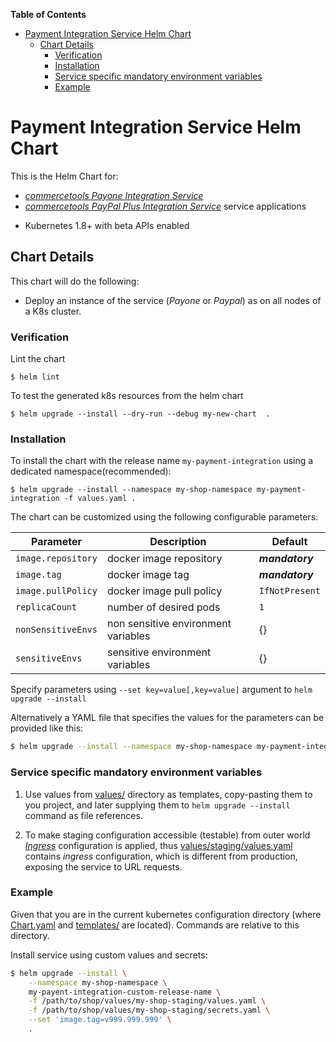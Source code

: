 <!-- START doctoc generated TOC please keep comment here to allow auto update -->
<!-- DON'T EDIT THIS SECTION, INSTEAD RE-RUN doctoc TO UPDATE -->
**Table of Contents**  

- [Payment Integration Service Helm Chart](#payment-integration-service-helm-chart)
  - [Chart Details](#chart-details)
    - [Verification](#verification)
    - [Installation](#installation)
    - [Service specific mandatory environment variables](#service-specific-mandatory-environment-variables)
    - [Example](#example)

<!-- END doctoc generated TOC please keep comment here to allow auto update -->

# Payment Integration Service Helm Chart

This is the Helm Chart for:
  - [_commercetools Payone Integration Service_](https://github.com/commercetools/commercetools-payone-integration)
  - [_commercetools PayPal Plus Integration Service_](https://github.com/commercetools/commercetools-paypal-plus-integration) 
service applications


* Kubernetes 1.8+ with beta APIs enabled

## Chart Details

This chart will do the following:

* Deploy an instance of the service (_Payone_ or _Paypal_) as on all nodes of a K8s cluster.

### Verification

Lint the chart

```
$ helm lint
```

To test the generated k8s resources from the helm chart

```
$ helm upgrade --install --dry-run --debug my-new-chart  .
```

### Installation

To install the chart with the release name `my-payment-integration` using a dedicated namespace(recommended):

```
$ helm upgrade --install --namespace my-shop-namespace my-payment-integration -f values.yaml .
```

The chart can be customized using the following configurable parameters:

| Parameter | Description | Default |
| --- | --- | --- |
| `image.repository` | docker image repository | ***mandatory*** |
| `image.tag` | docker image tag | ***mandatory*** |
| `image.pullPolicy` | docker image pull policy | `IfNotPresent` |
| `replicaCount` | number of desired pods | `1` |
| `nonSensitiveEnvs` | non sensitive environment variables | {} |
| `sensitiveEnvs` | sensitive environment variables | {} |

Specify parameters using `--set key=value[,key=value]` argument to `helm upgrade --install`

Alternatively a YAML file that specifies the values for the parameters can be provided like this:

```bash
$ helm upgrade --install --namespace my-shop-namespace my-payment-integration -f values.yaml .
```

### Service specific mandatory environment variables

1. Use values from [values/](values/) directory as templates, copy-pasting them to you project,
and later supplying them to `helm upgrade --install` command as file references.

2. To make staging configuration accessible (testable) from outer world 
[_Ingress_](https://kubernetes.io/docs/concepts/services-networking/ingress/) configuration is applied,
thus [values/staging/values.yaml](values/staging/values.yaml) contains _ingress_ configuration, 
which is different from production, exposing the service to URL requests.

### Example

Given that you are in the current kubernetes configuration directory 
(where [Chart.yaml](Chart.yaml) and [templates/](templates/) are located).
Commands are relative to this directory. 

Install service using custom values and secrets:

```bash
$ helm upgrade --install \
    --namespace my-shop-namespace \
    my-payent-integration-custom-release-name \
    -f /path/to/shop/values/my-shop-staging/values.yaml \
    -f /path/to/shop/values/my-shop-staging/secrets.yaml \
    --set 'image.tag=v999.999.999' \
    . 
```